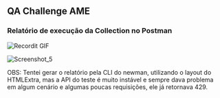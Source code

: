  ## QA Challenge AME


### Relatório de execução da Collection no Postman

![Recordit GIF](http://g.recordit.co/OKPxP0LWPh.gif)

![Screenshot_5](https://user-images.githubusercontent.com/26604663/93725028-50e92b80-fb82-11ea-9bea-729a86f3b970.png)

OBS: Tentei gerar o relatório pela CLI do newman, utilizando o layout do HTMLExtra, mas a API do teste é muito instável e sempre dava problema em algum cenário e algumas poucas requisições, ele já retornava 429.
